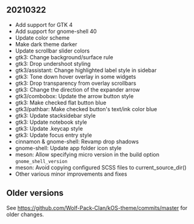 ## 20210322

- Add support for GTK 4
- Add support for gnome-shell 40
- Update color scheme
- Make dark theme darker
- Update scrollbar slider colors
- gtk3: Change background/surface rule
- gtk3: Drop undershoot styling
- gtk3/assistant: Change highlighted label style in sidebar
- gtk3: Tone down hover overlay in some widgets
- gtk3: Drop transparency from overlay scrollbars
- gtk3: Change the direction of the expander arrow
- gtk3/combobox: Update the arrow button style
- gtk3: Make checked flat button blue
- gtk3/pathbar: Make checked button's text/ink color blue
- gtk3: Update stacksidebar style
- gtk3: Update notebook style
- gtk3: Update .keycap style
- gtk3: Update focus entry style
- cinnamon & gnome-shell: Revamp drop shadows
- gnome-shell: Update app folder icon style
- meson: Allow specifying micro version in the build option `gnome_shell_version`
- meson: Avoid copying configured SCSS files to current_source_dir()
- Other various minor improvements and fixes

## Older versions

See https://github.com/Wolf-Pack-Clan/kOS-theme/commits/master for older changes.
